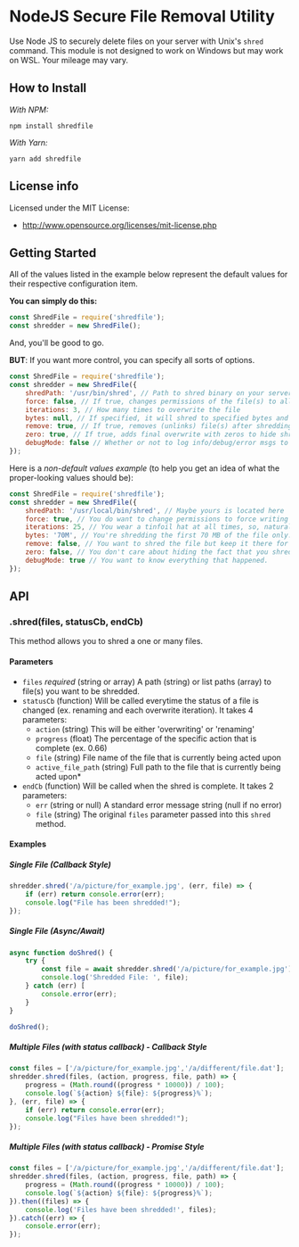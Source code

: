 # NodeJS Secure File Removal Utility

Use Node JS to securely delete files on your server with Unix's `shred` command. This module is not designed to work on Windows but may work on WSL. Your mileage may vary.

## How to Install

*With NPM:*

```shell
npm install shredfile
```

*With Yarn:*

```shell
yarn add shredfile
```

## License info

Licensed under the MIT License:

* <http://www.opensource.org/licenses/mit-license.php>

## Getting Started

All of the values listed in the example below represent the default values for their respective configuration item.

**You can simply do this:**

```javascript
const ShredFile = require('shredfile');
const shredder = new ShredFile();
```

And, you'll be good to go.

**BUT**: If you want more control, you can specify all sorts of options.

```javascript
const ShredFile = require('shredfile');
const shredder = new ShredFile({
    shredPath: '/usr/bin/shred', // Path to shred binary on your server
    force: false, // If true, changes permissions of the file(s) to allow writing if necessary
    iterations: 3, // How many times to overwrite the file
    bytes: null, // If specified, it will shred to specified bytes and then stop
    remove: true, // If true, removes (unlinks) file(s) after shredding
    zero: true, // If true, adds final overwrite with zeros to hide shredding
    debugMode: false // Whether or not to log info/debug/error msgs to the console
});
```

Here is a *non-default values example* (to help you get an idea of what the proper-looking values should be):

```javascript
const ShredFile = require('shredfile');
const shredder = new ShredFile({
    shredPath: '/usr/local/bin/shred', // Maybe yours is located here
    force: true, // You do want to change permissions to force writing
    iterations: 25, // You wear a tinfoil hat at all times, so, naturally, write over the file 25 times.
    bytes: '70M', // You're shredding the first 70 MB of the file only.
    remove: false, // You want to shred the file but keep it there for some reason.
    zero: false, // You don't care about hiding the fact that you shredded the file.
    debugMode: true // You want to know everything that happened.
});
```

## API

### .shred(files, statusCb, endCb)

This method allows you to shred a one or many files.

#### Parameters

* `files` *required* (string or array) A path (string) or list paths (array) to file(s) you want to be shredded.
* `statusCb` (function) Will be called everytime the status of a file is changed (ex. renaming and each overwrite iteration). It takes 4 parameters:
  * `action` (string) This will be either 'overwriting' or 'renaming'
  * `progress` (float) The percentage of the specific action that is complete (ex. 0.66)
  * `file` (string) File name of the file that is currently being acted upon
  * `active_file_path` (string) Full path to the file that is currently being acted upon*
* `endCb` (function) Will be called when the shred is complete. It takes 2 parameters:
  * `err` (string or null) A standard error message string (null if no error)
  * `file` (string) The original `files` parameter passed into this `shred` method.

#### Examples

##### Single File (Callback Style)

```javascript
shredder.shred('/a/picture/for_example.jpg', (err, file) => {
    if (err) return console.error(err);
    console.log("File has been shredded!");
});
```

##### Single File (Async/Await)

```javascript
async function doShred() {
    try {
        const file = await shredder.shred('/a/picture/for_example.jpg');
        console.log('Shredded File: ', file);
    } catch (err) [
        console.error(err);
    }
}

doShred();
```

##### Multiple Files (with status callback) - Callback Style

```javascript
const files = ['/a/picture/for_example.jpg','/a/different/file.dat'];
shredder.shred(files, (action, progress, file, path) => {
    progress = (Math.round((progress * 10000)) / 100);
    console.log(`${action} ${file}: ${progress}%`);
}, (err, file) => {
    if (err) return console.error(err);
    console.log("Files have been shredded!");
});
```

##### Multiple Files (with status callback) - Promise Style

```javascript
const files = ['/a/picture/for_example.jpg','/a/different/file.dat'];
shredder.shred(files, (action, progress, file, path) => {
    progress = (Math.round((progress * 10000)) / 100);
    console.log(`${action} ${file}: ${progress}%`);
}).then((files) => {
    console.log('Files have been shredded!', files);
}).catch((err) => {
    console.error(err);
});
